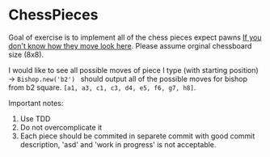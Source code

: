 # ChessPieces

Goal of exercise is to implement all of the chess pieces expect pawns [If you don't know how they move look here](https://www.wholesalechess.com/pages/new-to-chess/pieces.html). Please assume orginal chessboard size (8x8).

I would like to see all possible moves of piece I type (with starting position) -> ```Bishop.new('b2') ``` should output all of the possible moves for bishop from b2 square. ```[a1, a3, c1, c3, d4, e5, f6, g7, h8]```.

Important notes:
1) Use TDD
2) Do not overcomplicate it
3) Each piece should be commited in separete commit with good commit description, 'asd' and 'work in progress' is not acceptable.

